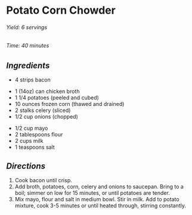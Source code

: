 # Potato Corn Chowder

######  Yield: 6 servings
######  Time:  40 minutes

##  *Ingredients*
- 4 strips bacon
<!--  -->
- 1 (14oz) can chicken broth
- 1 1/4 potatoes (peeled and cubed)
- 10 ounces frozen corn (thawed and drained)
- 2 stalks celery (sliced)
- 1/2 cup onions (chopped)
<!--  -->
- 1/2 cup mayo
- 2 tablespoons flour
- 2 cups milk
- 1 teaspoons salt

##  *Directions*
1. Cook bacon until crisp.
2. Add broth, potatoes, corn, celery and onions to saucepan. Bring to a boil; simmer on low for 15 minutes, or until potatoes are tender.
3. Mix mayo, flour and salt in medium bowl. Stir in milk. Add to potato mixture, cook 3-5 minutes or until heated through, stirring constantly. 